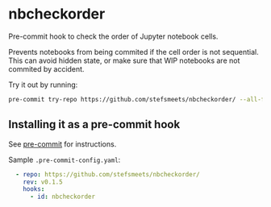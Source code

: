 # nbcheckorder

Pre-commit hook to check the order of Jupyter notebook cells.

Prevents notebooks from being commited if the cell order is not sequential. This can avoid hidden state, or make sure that WIP notebooks are not commited by accident.

Try it out by running:

```bash
pre-commit try-repo https://github.com/stefsmeets/nbcheckorder/ --all-files
```

## Installing it as a pre-commit hook

See [pre-commit](https://github.com/pre-commit/pre-commit) for instructions.

Sample `.pre-commit-config.yaml`:

```yaml
  - repo: https://github.com/stefsmeets/nbcheckorder/
    rev: v0.1.5
    hooks:
      - id: nbcheckorder
```
